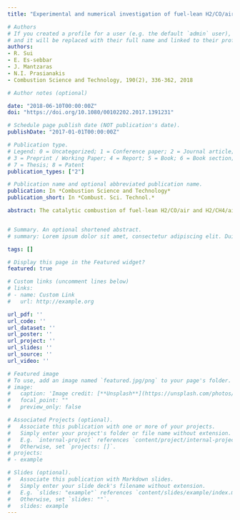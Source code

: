 ```yaml
---
title: "Experimental and numerical investigation of fuel-lean H2/CO/air and H2/CH4/air catalytic microreactors"

# Authors
# If you created a profile for a user (e.g. the default `admin` user), write the username (folder name) here 
# and it will be replaced with their full name and linked to their profile.
authors:
- R. Sui
- E. Es-sebbar
- J. Mantzaras
- N.I. Prasianakis
- Combustion Science and Technology, 190(2), 336-362, 2018

# Author notes (optional)

date: "2018-06-10T00:00:00Z"
doi: "https://doi.org/10.1080/00102202.2017.1391231"

# Schedule page publish date (NOT publication's date).
publishDate: "2017-01-01T00:00:00Z"

# Publication type.
# Legend: 0 = Uncategorized; 1 = Conference paper; 2 = Journal article;
# 3 = Preprint / Working Paper; 4 = Report; 5 = Book; 6 = Book section;
# 7 = Thesis; 8 = Patent
publication_types: ["2"]

# Publication name and optional abbreviated publication name.
publication: In *Combustion Science and Technology*
publication_short: In *Combust. Sci. Technol.*

abstract: The catalytic combustion of fuel-lean H2/CO/air and H2/CH4/air mixtures (equivalence ratios φ = 0.3–0.5) was investigated experi- mentally and numerically in a 30 × 30 × 4 mm3 microreactor made of SiC and equipped with six 1.5-mm internal diameter platinum tubes. The goal was to demonstrate high surface temperatures (>1200 K) with good spatial uniformity, for power generation appli- cations in conjunction with thermophotovoltaic devices. Surface temperatures were measured with an infrared camera while exhaust gas compositions were assessed with a micro gas chromatograph. Three-dimensional simulations with detailed hetero-/homogeneous chemistry, conjugate heat transfer in the solid, and external heat losses complemented the measurements. The diverse transport (Lewis number), kinetic (catalytic reactivity), and thermodynamic (volumetric heat release rate) properties of the H2, CO, and CH4 fuels gave rise to rich combustion phenomena. Optimization of the channel flow directions mitigated the high spatial non-uniformities of temperature, which were induced by the low Lewis number of H2. Measured surface temperature distributions had mean values as high as 1261 K, with standard deviations as low as 10.6 K. Syngas or biogas (H2/CO mixtures) yielded lower wall temperatures com- pared to undiluted H2, even for small volumetric CO:H2 ratios (1:9 and 2:8). Although CO had a high catalytic reactivity when combust- ing in H2/CO mixtures, its larger than unity Lewis number did not allow for the attainment of high surface temperatures. Mixtures of H2/CH4 (such as fuels produced by natural gas decarbonization) were the least attractive due to the substantially lower catalytic reactivity of CH4.


# Summary. An optional shortened abstract.
# summary: Lorem ipsum dolor sit amet, consectetur adipiscing elit. Duis posuere tellus ac convallis placerat. Proin tincidunt magna sed ex sollicitudin condimentum.

tags: []

# Display this page in the Featured widget?
featured: true

# Custom links (uncomment lines below)
# links:
# - name: Custom Link
#   url: http://example.org

url_pdf: ''
url_code: ''
url_dataset: ''
url_poster: ''
url_project: ''
url_slides: ''
url_source: ''
url_video: ''

# Featured image
# To use, add an image named `featured.jpg/png` to your page's folder. 
# image:
#   caption: 'Image credit: [**Unsplash**](https://unsplash.com/photos/pLCdAaMFLTE)'
#   focal_point: ""
#   preview_only: false

# Associated Projects (optional).
#   Associate this publication with one or more of your projects.
#   Simply enter your project's folder or file name without extension.
#   E.g. `internal-project` references `content/project/internal-project/index.md`.
#   Otherwise, set `projects: []`.
# projects:
# - example

# Slides (optional).
#   Associate this publication with Markdown slides.
#   Simply enter your slide deck's filename without extension.
#   E.g. `slides: "example"` references `content/slides/example/index.md`.
#   Otherwise, set `slides: ""`.
#   slides: example
---
```

